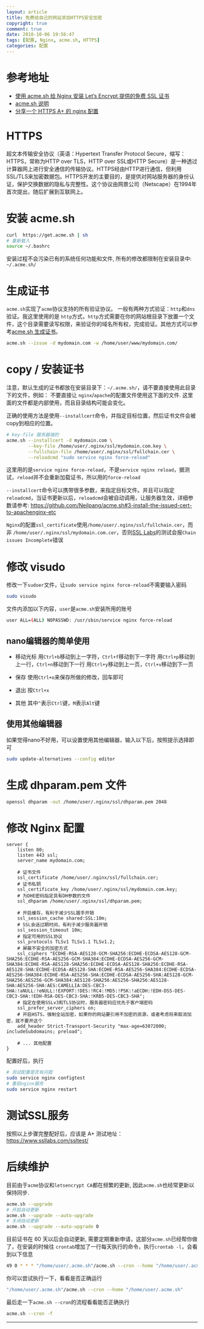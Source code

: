 ```yaml
---
layout: article
title: 免费给自己的网站添加HTTPS安全加密
copyright: true
comment: true
date: 2018-10-06 19:56:47
tags: [配置, Nginx, acme.sh, HTTPS]
categories: 配置
---
```


参考地址
======

- [使用 acme.sh 给 Nginx 安装 Let’s Encrypt 提供的免费 SSL 证书](https://ruby-china.org/topics/31983)
- [acme.sh 说明](https://github.com/Neilpang/acme.sh/wiki/%E8%AF%B4%E6%98%8E)
- [分享一个 HTTPS A+ 的 nginx 配置](https://www.textarea.com/zhicheng/fenxiang-yige-https-a-di-nginx-peizhi-320/)


HTTPS
=======
超文本传输安全协议（英语：Hypertext Transfer Protocol Secure，缩写：HTTPS，常称为HTTP over TLS，HTTP over SSL或HTTP Secure）是一种透过计算器网上进行安全通信的传输协议。HTTPS经由HTTP进行通信，但利用SSL/TLS来加密数据包。HTTPS开发的主要目的，是提供对网站服务器的身份认证，保护交换数据的隐私与完整性。这个协议由网景公司（Netscape）在1994年首次提出，随后扩展到互联网上。

<!-- more -->

安装 acme.sh
======

``` bash
curl  https://get.acme.sh | sh
# 重新载入
source ~/.bashrc
```

安装过程不会污染已有的系统任何功能和文件, 所有的修改都限制在安装目录中: `~/.acme.sh/`

生成证书
======
`acme.sh`实现了`acme`协议支持的所有验证协议。 一般有两种方式验证：`http`和`dns`验证。我这里使用的是 `http`方式，`http`方式需要在你的网站根目录下放置一个文件，这个目录需要读写权限，来验证你的域名所有权，完成验证。其他方式可以参考[acme.sh 生成证书](https://github.com/Neilpang/acme.sh/wiki/%E8%AF%B4%E6%98%8E#2-%E7%94%9F%E6%88%90%E8%AF%81%E4%B9%A6)。

``` bash
acme.sh --issue -d mydomain.com -w /home/user/www/mydomain.com/
```

copy / 安装证书
======
注意，默认生成的证书都放在安装目录下：`~/.acme.sh/`，请不要直接使用此目录下的文件，例如： 不要直接让 `nginx`/`apache`的配置文件使用这下面的文件. 这里面的文件都是内部使用，而且目录结构可能会变化。

正确的使用方法是使用`--installcert`命令，并指定目标位置，然后证书文件会被copy到相应的位置。

``` bash
# key-file 服务器端的
acme.sh --installcert -d mydomain.com \
        --key-file /home/user/.nginx/ssl/mydomain.com.key \
        --fullchain-file /home/user/.nginx/ssl/fullchain.cer \
        --reloadcmd "sudo service nginx force-reload"
```

这里用的是`service nginx force-reload`，不是`service nginx reload`，据测试，`reload`并不会重新加载证书，所以用的`force-reload`

`--installcert`命令可以携带很多参数，来指定目标文件。并且可以指定`reloadcmd`，当证书更新以后，`reloadcmd`会被自动调用，让服务器生效，详细参数请参考: https://github.com/Neilpang/acme.sh#3-install-the-issued-cert-to-apachenginx-etc

`Nginx`的配置`ssl_certificate`使用`/home/user/.nginx/ssl/fullchain.cer`，而非 `/home/user/.nginx/ssl/mydomain.com.cer`，否则[SSL Labs](https://www.ssllabs.com/ssltest/)的测试会报`Chain issues Incomplete`错误

修改 visudo
======

修改一下`sudoer`文件，让`sudo service nginx force-reload`不需要输入密码

``` bash
sudo visudo
```

文件内添加以下内容，`user`是`acme.sh`安装所用的账号
``` bash
user ALL=(ALL) NOPASSWD: /usr/sbin/service nginx force-reload
```

nano编辑器的简单使用
------

- 移动光标
用`Ctrl+b`移动到上一字符，`Ctrl+f`移动到下一字符
用`Ctrl+p`移动到上一行，`Ctrl+n`移动到下一行
用`Ctrl+y`移动到上一页，`Ctrl+v`移动到下一页

- 保存
使用`Ctrl+o`来保存所做的修改，回车即可

- 退出
按`Ctrl+x`

- 其他
其中`^`表示`Ctrl`键，`M`表示`Alt`键

使用其他编辑器
------
如果觉得nano不好用，可以设置使用其他编辑器，输入以下后，按照提示选择即可

```bash
sudo update-alternatives --config editor
```

生成 dhparam.pem 文件
======

```bash
openssl dhparam -out /home/user/.nginx/ssl/dhparam.pem 2048
```

修改 Nginx 配置
======

``` nginx
server {
    listen 80;
    listen 443 ssl;
    server_name mydomain.com;

    # 证书文件
    ssl_certificate /home/user/.nginx/ssl/fullchain.cer;
    # 证书私钥
    ssl_certificate_key /home/user/.nginx/ssl/mydomain.com.key;
    # 为DHE密码指定具有DH参数的文件
    ssl_dhparam /home/user/.nginx/ssl/dhparam.pem;

    # 开启缓存，有利于减少SSL握手开销
    ssl_session_cache shared:SSL:10m;
    # SSL会话过期时间，有利于减少服务器开销
    ssl_session_timeout 10m;
    # 指定可用的SSL协议
    ssl_protocols TLSv1 TLSv1.1 TLSv1.2;
    # 屏蔽不安全的加密方式
    ssl_ciphers "ECDHE-RSA-AES128-GCM-SHA256:ECDHE-ECDSA-AES128-GCM-SHA256:ECDHE-RSA-AES256-GCM-SHA384:ECDHE-ECDSA-AES256-GCM-SHA384:ECDHE-RSA-AES128-SHA256:ECDHE-ECDSA-AES128-SHA256:ECDHE-RSA-AES128-SHA:ECDHE-ECDSA-AES128-SHA:ECDHE-RSA-AES256-SHA384:ECDHE-ECDSA-AES256-SHA384:ECDHE-RSA-AES256-SHA:ECDHE-ECDSA-AES256-SHA:AES128-GCM-SHA256:AES256-GCM-SHA384:AES128-SHA256:AES256-SHA256:AES128-SHA:AES256-SHA:AES:CAMELLIA:DES-CBC3-SHA:!aNULL:!eNULL:!EXPORT:!DES:!RC4:!MD5:!PSK:!aECDH:!EDH-DSS-DES-CBC3-SHA:!EDH-RSA-DES-CBC3-SHA:!KRB5-DES-CBC3-SHA";
    # 指定在使用SSLv3和TLS协议时，服务器密码应优先于客户端密码
    ssl_prefer_server_ciphers on;
    # 开启HSTS，强制全站加密，如果你的网站要引用不加密的资源，或者考虑将来取消加密，就不要开这个
    add_header Strict-Transport-Security "max-age=63072000; includeSubdomains; preload";

    # ... 其他配置
}
```

配置好后，执行
``` bash
# 测试配置是否有问题
sudo service nginx configtest
# 重启nginx服务
sudo service nginx restart
```

测试SSL服务
======
按照以上步骤完整配好后，应该是 A+
测试地址：https://www.ssllabs.com/ssltest/

后续维护
======

目前由于`acme`协议和`letsencrypt CA`都在频繁的更新, 因此`acme.sh`也经常更新以保持同步.

``` bash
acme.sh --upgrade
# 开启自动更新
acme.sh --upgrade --auto-upgrade
# 关闭自动更新
acme.sh --upgrade --auto-upgrade 0
```

目前证书在 60 天以后会自动更新, 需要定期重新申请，这部分`acme.sh`已经帮你做了，在安装的时候往 `crontab`增加了一行每天执行的命令，执行`crontab -l`，会看到以下信息

``` bash
49 0 * * * "/home/user/.acme.sh"/acme.sh --cron --home "/home/user/.acme.sh" > /dev/null
```

你可以尝试执行一下，看看是否正确运行
``` bash
"/home/user/.acme.sh"/acme.sh --cron --home "/home/user/.acme.sh"
```

最后走一下`acme.sh --cron`的流程看看能否正确执行
``` bash
acme.sh --cron -f
```

---